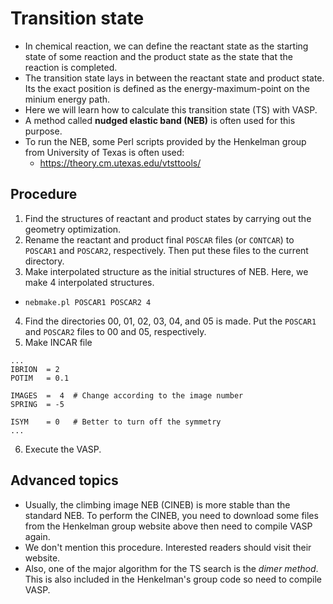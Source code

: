 # Transition state
* In chemical reaction, we can define the reactant state as the starting state of some reaction and the product state as the state that the reaction is completed.
* The transition state lays in between the reactant state and product state. Its the exact position is defined as the energy-maximum-point on the minium energy path.
* Here we will learn how to calculate this transition state (TS) with VASP.
* A method called **nudged elastic band (NEB)** is often used for this purpose.
* To run the NEB, some Perl scripts provided by the Henkelman group from University of Texas is often used:
  + https://theory.cm.utexas.edu/vtsttools/

## Procedure
1. Find the structures of reactant and product states by carrying out the geometry optimization.
2. Rename the reactant and product final `POSCAR` files (or `CONTCAR`) to `POSCAR1` and `POSCAR2`, respectively. Then put these files to the current directory.
3. Make interpolated structure as the initial structures of NEB. Here, we make 4 interpolated structures.
  + `nebmake.pl POSCAR1 POSCAR2 4`
4. Find the directories 00, 01, 02, 03, 04, and 05 is made. Put the `POSCAR1` and `POSCAR2` files to 00 and 05, respectively.
5. Make INCAR file
```
...
IBRION  = 2
POTIM   = 0.1

IMAGES  =  4  # Change according to the image number
SPRING  = -5

ISYM    = 0   # Better to turn off the symmetry
...
```
6. Execute the VASP.

## Advanced topics
* Usually, the climbing image NEB (CINEB) is more stable than the standard NEB. To perform the CINEB, you need to download some files from the Henkelman group website above then need to compile VASP again.
* We don't mention this procedure. Interested readers should visit their website.
* Also, one of the major algorithm for the TS search is the *dimer method*. This is also included in the Henkelman's group code so need to compile VASP.